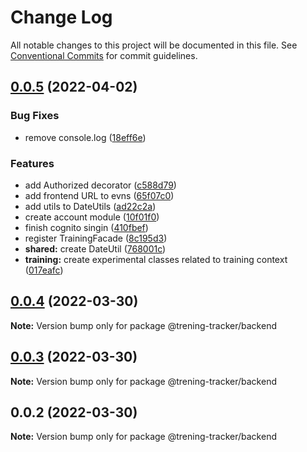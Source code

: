 # Change Log

All notable changes to this project will be documented in this file.
See [Conventional Commits](https://conventionalcommits.org) for commit guidelines.

## [0.0.5](https://github.com/adziok/trening-tracker/compare/v0.0.4...v0.0.5) (2022-04-02)


### Bug Fixes

* remove console.log ([18eff6e](https://github.com/adziok/trening-tracker/commit/18eff6ecf01c5b3266d3b17370e69dc716e45b89))


### Features

* add Authorized decorator ([c588d79](https://github.com/adziok/trening-tracker/commit/c588d796bb522121f2c57a7b5e4f4419ca8572ad))
* add frontend URL to evns ([65f07c0](https://github.com/adziok/trening-tracker/commit/65f07c01f8a3072f89614972517648fda4203f6b))
* add utils to DateUtils ([ad22c2a](https://github.com/adziok/trening-tracker/commit/ad22c2a04b3691f18879f5a25ce8ac69c4581b79))
* create account module ([10f01f0](https://github.com/adziok/trening-tracker/commit/10f01f00e37cd4dd8035edd95b5163398aff2794))
* finish cognito singin ([410fbef](https://github.com/adziok/trening-tracker/commit/410fbef5d4ef46bdcc7f27c40b3cdfca6054fde7))
* register TrainingFacade ([8c195d3](https://github.com/adziok/trening-tracker/commit/8c195d3611d884b3c59ad016b0b88896465954f2))
* **shared:** create DateUtil ([768001c](https://github.com/adziok/trening-tracker/commit/768001c1d120286c7e9d7d8e537691e25f24a64d))
* **training:** create experimental classes related to training context ([017eafc](https://github.com/adziok/trening-tracker/commit/017eafce583530f255b870548dbc7b861baa39b2))





## [0.0.4](https://github.com/adziok/trening-tracker/compare/v0.0.3...v0.0.4) (2022-03-30)

**Note:** Version bump only for package @trening-tracker/backend





## [0.0.3](https://github.com/adziok/trening-tracker/compare/v0.0.2...v0.0.3) (2022-03-30)

**Note:** Version bump only for package @trening-tracker/backend





## 0.0.2 (2022-03-30)

**Note:** Version bump only for package @trening-tracker/backend
